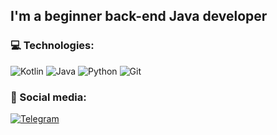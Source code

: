 
## I'm a beginner back-end Java developer

### 💻 Technologies:
![Kotlin](https://img.shields.io/badge/-Kotlin-black?style=for-the-badge&logo=Kotlin&logoColor)
![Java](https://img.shields.io/badge/-Java-black?style=for-the-badge&logo=Java&logoColor)
![Python](https://img.shields.io/badge/-Python-black?style=for-the-badge&logo=Python&logoColor)
![Git](https://img.shields.io/badge/-Git-black?style=for-the-badge&logo=Git&logoColor)

### 🤝 Social media:
[![Telegram](https://img.shields.io/badge/-Telegram-black?style=for-the-badge&logo=telegram&logoColor)](https://t.me/yaa1ina)

<!--
**A1inka/a1inka** is a ✨ _special_ ✨ repository because its `README.md` (this file) appears on your GitHub profile.
I'm a beginner back-end developer. I'm skilled in a variety of technologies, including Kotlin, Java and Python. 
💥 I can write clean code that is easy to understand, which is very important when reading the code and making changes to it by other developers.
🤔 Problem-solving is one of my strengths, and I enjoy tackling challenging coding issues and finding elegant solutions to complex problems.
🌟 Collaboration is key to my approach, and I thrive in team environments where I can learn from my peers and contribute to a shared vision.
📫 If you are interested in working with me or just want to talk about front-end development, write to me:
-->
